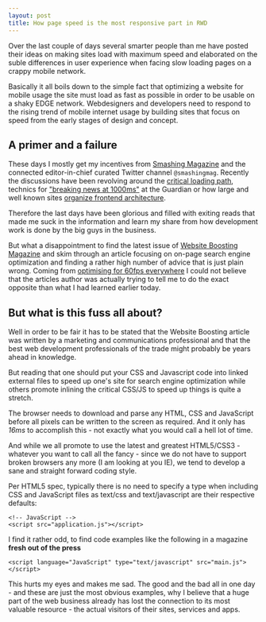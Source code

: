 ```yaml
---
layout: post
title: How page speed is the most responsive part in RWD
---
```


Over the last couple of days several smarter people than me have posted their ideas on making sites load with maximum speed and elaborated on the suble differences in user experience when facing slow loading pages on a crappy mobile network.

Basically it all boils down to the simple fact that optimizing a website for mobile usage the site must load as fast as possible in order to be usable on a shaky EDGE network. Webdesigners and developers need to respond to the rising trend of mobile internet usage by building sites that focus on speed from the early stages of design and concept.

## A primer and a failure

These days I mostly get my incentives from [Smashing Magazine](http://smashingmagazine.com) and the connected editor-in-chief curated Twitter channel `@smashingmag`. Recently the discussions have been revolving around the [critical loading path](http://www.feedthebot.com/pagespeed/prioritize-visible-content.html), technics for ["breaking news at 1000ms"](https://twitter.com/smashingmag/status/494949979820417024) at the Guardian or how large and well known sites [organize frontend architecture](https://twitter.com/smashingmag/status/495024899648278528).

Therefore the last days have been glorious and filled with exiting reads that made me suck in the information and learn my share from how development work is done by the big guys in the business.

But what a disappointment to find the latest issue of [Website Boosting Magazine](http://www.websiteboosting.com/) and skim through an article focusing on on-page search engine optimization and finding a rather high number of advice that is just plain wrong. Coming from [optimising for 60fps everywhere](https://engineering.gosquared.com/optimising-60fps-everywhere-in-javascript) I could not believe that the articles author was actually trying to tell me to do the exact opposite than what I had learned earlier today.

## But what is this fuss all about?

Well in order to be fair it has to be stated that the Website Boosting article was written by a marketing and communications professional and that the best web development professionals of the trade might probably be years ahead in knowledge.

But reading that one should put your CSS and Javascript code into linked external files to speed up one's site for search engine optimization while others promote inlining the critical CSS/JS to speed up things is quite a stretch.

The browser needs to download and parse any HTML, CSS and JavaScript before all pixels can be written to the screen as required. And it only has *16ms* to accomplish this - not exactly what you would call a hell lot of time.

And while we all promote to use the latest and greatest HTML5/CSS3  - whatever you want to call all the fancy - since we do not have to support broken browsers any more (I am looking at you IE), we tend to develop a sane and straight forward coding style.

Per HTML5 spec, typically there is no need to specify a type when including CSS and JavaScript files as text/css and text/javascript are their respective defaults:

    <!-- JavaScript -->
    <script src="application.js"></script>


I find it rather odd, to find code examples like the following in a magazine **fresh out of the press**

    <script language="JavaScript" type="text/javascript" src="main.js"></script>


This hurts my eyes and makes me sad. The good and the bad all in one day - and these are just the most obvious examples, why I believe that a huge part of the web business already has lost the connection to its most valuable resource - the actual visitors of their sites, services and apps.


